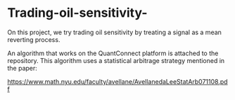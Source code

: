 # Trading-oil-sensitivity-
On this project, we try trading oil sensitivity by treating a signal as a mean reverting process. 


An algorithm that works on the QuantConnect platform is attached to the repository. This algorithm uses a statistical arbitrage strategy mentioned in the paper:

https://www.math.nyu.edu/faculty/avellane/AvellanedaLeeStatArb071108.pdf
